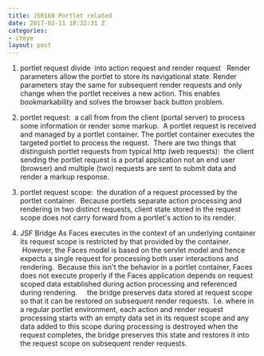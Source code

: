 ```yaml
---
title: JSR168 Portlet related
date: 2017-02-11 18:32:31 Z
categories:
- iteye
layout: post
---
```


1. portlet request divide  into action request and render request   Render parameters allow the portlet to store its navigational state. Render parameters stay the same for subsequent render requests and only change when the portlet receives a new action. This enables bookmarkability and solves the browser back button problem. 

2. portlet request:  a call from from the client (portal server) to process some information or render some markup.  A portlet request is received and managed by a portlet container. The portlet container executes the targeted portlet to process the request.  There are two things that distinguish portlet requests from typical http (web requests):  the client sending the portlet request is a portal application not an end user (browser) and multiple (two) requests are sent to submit data and render a markup response.   

3. portlet request scope:  the duration of a request processed by the portlet container.  Because portlets separate action processing and rendering in two distinct requests, client state stored in the request scope does not carry forward from a portlet's action to its render.   

4. JSF Bridge As Faces executes in the context of an underlying container its request scope is restricted by that provided by the container.  However, the Faces model is based on the servlet model and hence expects a single request for processing both user interactions and rendering.  Because this isn't the behavior in a portlet container, Faces does not execute properly if the Faces application depends on request scoped data established during action processing and referenced during rendering.     the bridge preserves data stored at request scope so that it can be restored on subsequent render requests.  I.e. where in a regular portlet environment, each action and render request processing starts with an empty data set in its request scope and any data added to this scope during processing is destroyed when the request completes, the bridge preserves this state and restores it into the request scope on subsequent render requests.        

